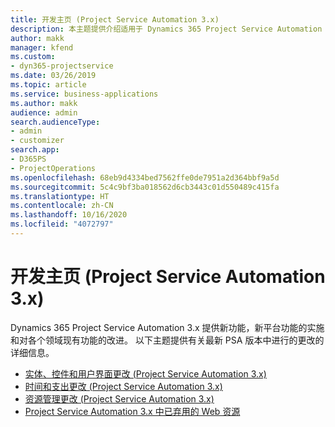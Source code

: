 ```yaml
---
title: 开发主页 (Project Service Automation 3.x)
description: 本主题提供介绍适用于 Dynamics 365 Project Service Automation (PSA) 版本 3.x 的开发信息的主题的链接。
author: makk
manager: kfend
ms.custom:
- dyn365-projectservice
ms.date: 03/26/2019
ms.topic: article
ms.service: business-applications
ms.author: makk
audience: admin
search.audienceType:
- admin
- customizer
search.app:
- D365PS
- ProjectOperations
ms.openlocfilehash: 68eb9d4334bed7562ffe0de7951a2d364bbf9a5d
ms.sourcegitcommit: 5c4c9bf3ba018562d6cb3443c01d550489c415fa
ms.translationtype: HT
ms.contentlocale: zh-CN
ms.lasthandoff: 10/16/2020
ms.locfileid: "4072797"
---
```

# <a name="development-home-page-project-service-automation-3x"></a>开发主页 (Project Service Automation 3.x)

Dynamics 365 Project Service Automation 3.x 提供新功能，新平台功能的实施和对各个领域现有功能的改进。 以下主题提供有关最新 PSA 版本中进行的更改的详细信息。

- [实体、控件和用户界面更改 (Project Service Automation 3.x)](../developer-guides/entity-changes-v3.x.md)
- [时间和支出更改 (Project Service Automation 3.x)](../developer-guides/time-expense-changes-v3.x.md)
- [资源管理更改 (Project Service Automation 3.x)](../developer-guides/resource-management-changes-v3.x.md)
- [Project Service Automation 3.x 中已弃用的 Web 资源](../developer-guides/web-resources-deprecated-v3.x.md)
